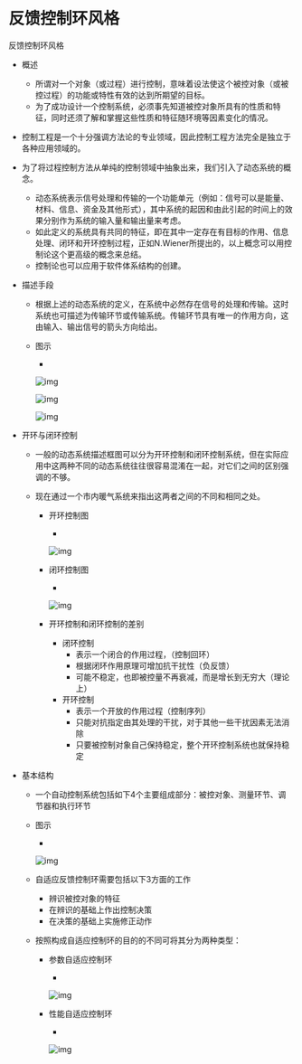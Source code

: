 # 反馈控制环风格

反馈控制环风格

- 概述

  - 所谓对一个对象（或过程）进行控制，意味着设法使这个被控对象（或被控过程）的功能或特性有效的达到所期望的目标。
  - 为了成功设计一个控制系统，必须事先知道被控对象所具有的性质和特征，同时还须了解和掌握这些性质和特征随环境等因素变化的情况。

- 控制工程是一个十分强调方法论的专业领域，因此控制工程方法完全是独立于各种应用领域的。

- 为了将过程控制方法从单纯的控制领域中抽象出来，我们引入了动态系统的概念。

  - 动态系统表示信号处理和传输的一个功能单元（例如：信号可以是能量、材料、信息、资金及其他形式），其中系统的起因和由此引起的时间上的效果分别作为系统的输入量和输出量来考虑。
  - 如此定义的系统具有共同的特征，即在其中一定存在有目标的作用、信息处理、闭环和开环控制过程，正如N.Wiener所提出的，以上概念可以用控制论这个更高级的概念来总结。
  - 控制论也可以应用于软件体系结构的创建。

- 描述手段

  - 根据上述的动态系统的定义，在系统中必然存在信号的处理和传输。这时系统也可描述为传输环节或传输系统。传输环节具有唯一的作用方向，这由输入、输出信号的箭头方向给出。

  - 图示

    - 

      ![img](https://mubu.com/document_image/e75f90fb-ddb2-4995-abdb-62283a09610b-4644403.jpg)

      ![img](https://mubu.com/document_image/a0e41d49-623c-46c6-97f7-59372c04b499-4644403.jpg)

      ![img](https://mubu.com/document_image/fd5f3d8b-3bab-48b0-9542-bcfc9e77398b-4644403.jpg)

- 开环与闭环控制

  - 一般的动态系统描述框图可以分为开环控制和闭环控制系统，但在实际应用中这两种不同的动态系统往往很容易混淆在一起，对它们之间的区别强调的不够。

  - 现在通过一个市内暖气系统来指出这两者之间的不同和相同之处。

    - 开环控制图

      - 

        ![img](https://mubu.com/document_image/77cf76cc-a5f8-4f1e-bb9a-26ee0b367aca-4644403.jpg)

    - 闭环控制图

      - 

        ![img](https://mubu.com/document_image/fa338bf6-d417-4969-8fc0-5c7e35557ed7-4644403.jpg)

    - 开环控制和闭环控制的差别

      - 闭环控制
        - 表示一个闭合的作用过程，（控制回环）
        - 根据闭环作用原理可增加抗干扰性（负反馈）
        - 可能不稳定，也即被控量不再衰减，而是增长到无穷大（理论上）
      - 开环控制
        - 表示一个开放的作用过程（控制序列）
        - 只能对抗指定由其处理的干扰，对于其他一些干扰因素无法消除
        - 只要被控制对象自己保持稳定，整个开环控制系统也就保持稳定

- 基本结构

  - 一个自动控制系统包括如下4个主要组成部分：被控对象、测量环节、调节器和执行环节

  - 图示

    - 

      ![img](https://mubu.com/document_image/fc385209-6ea4-4a60-a595-dbc6491f7a35-4644403.jpg)

  - 自适应反馈控制环需要包括以下3方面的工作

    - 辨识被控对象的特征
    - 在辨识的基础上作出控制决策
    - 在决策的基础上实施修正动作

  - 按照构成自适应控制环的目的的不同可将其分为两种类型：

    - 参数自适应控制环

      - 

        ![img](https://mubu.com/document_image/f7539c14-43b3-413d-b55f-6d320b4bfa78-4644403.jpg)

    - 性能自适应控制环

      - 

        ![img](https://mubu.com/document_image/9b1de357-0e51-413d-a7cc-274ce9694a50-4644403.jpg)